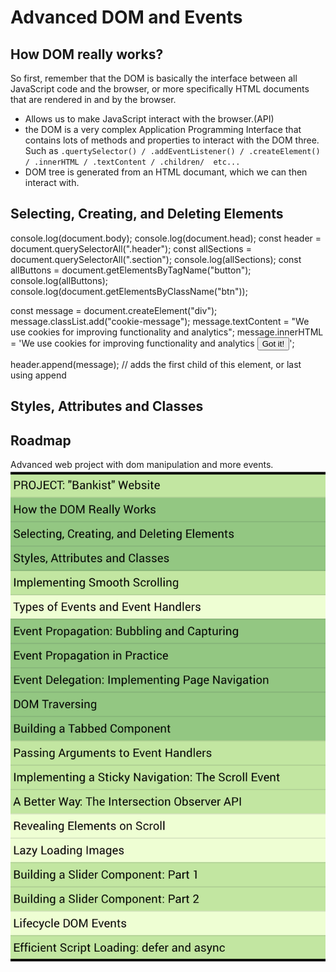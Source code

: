 # Advanced DOM and Events

## How DOM really works?

So first, remember that the DOM is basically the interface between all JavaScript code and the browser, or more specifically HTML documents
that are rendered in and by the browser.

- Allows us to make JavaScript interact with the browser.(API)
- the DOM is a very complex Application Programming Interface that contains lots of methods and properties to interact with the DOM three.
  Such as `.quertySelector() / .addEventListener() / .createElement() / .innerHTML / .textContent / .children/  etc...`
- DOM tree is generated from an HTML documant, which we can then interact with.

## Selecting, Creating, and Deleting Elements

console.log(document.body);
console.log(document.head);
const header = document.querySelectorAll(".header");
const allSections = document.querySelectorAll(".section");
console.log(allSections);
const allButtons = document.getElementsByTagName("button");
console.log(allButtons);
console.log(document.getElementsByClassName("btn"));

const message = document.createElement("div");
message.classList.add("cookie-message");
message.textContent =
"We use cookies for improving functionality and analytics";
message.innerHTML =
'We use cookies for improving functionality and analytics <button class ="btn--close-cookie"> Got it!</button>';

header.append(message); // adds the first child of this element, or last using append

## Styles, Attributes and Classes

## Roadmap

Advanced web project with dom manipulation and more events.
![Alt text](img/advanced-dom.png)
